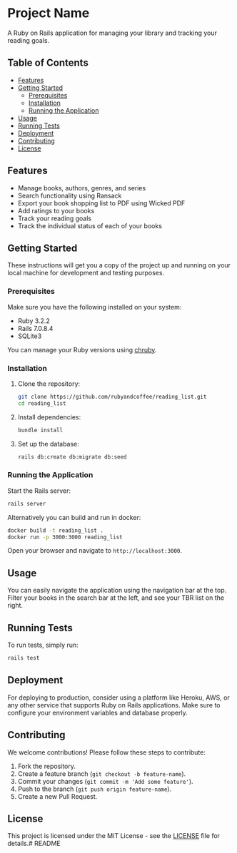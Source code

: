 # Project Name

A Ruby on Rails application for managing your library and tracking your reading goals.

## Table of Contents

- [Features](#features)
- [Getting Started](#getting-started)
    - [Prerequisites](#prerequisites)
    - [Installation](#installation)
    - [Running the Application](#running-the-application)
- [Usage](#usage)
- [Running Tests](#running-tests)
- [Deployment](#deployment)
- [Contributing](#contributing)
- [License](#license)

## Features

- Manage books, authors, genres, and series
- Search functionality using Ransack
- Export your book shopping list to PDF using Wicked PDF
- Add ratings to your books
- Track your reading goals
- Track the individual status of each of your books

## Getting Started

These instructions will get you a copy of the project up and running on your local machine for development and testing purposes.

### Prerequisites

Make sure you have the following installed on your system:

- Ruby 3.2.2
- Rails 7.0.8.4
- SQLite3

You can manage your Ruby versions using [chruby](https://github.com/postmodern/chruby).

### Installation

1. Clone the repository:

    ```sh
    git clone https://github.com/rubyandcoffee/reading_list.git
    cd reading_list
    ```

2. Install dependencies:

    ```sh
    bundle install
    ```

3. Set up the database:

    ```sh
    rails db:create db:migrate db:seed
    ```

### Running the Application

Start the Rails server:

```sh
rails server
```

Alternatively you can build and run in docker:
```sh
docker build -t reading_list .
docker run -p 3000:3000 reading_list
```
Open your browser and navigate to `http://localhost:3000`.

## Usage

You can easily navigate the application using the navigation bar at the top.
Filter your books in the search bar at the left, and see your TBR list on the right.

## Running Tests

To run tests, simply run:

```sh
rails test
```

## Deployment

For deploying to production, consider using a platform like Heroku, AWS, or any other service that supports Ruby on Rails applications. Make sure to configure your environment variables and database properly.

## Contributing

We welcome contributions! Please follow these steps to contribute:

1. Fork the repository.
2. Create a feature branch (`git checkout -b feature-name`).
3. Commit your changes (`git commit -m 'Add some feature'`).
4. Push to the branch (`git push origin feature-name`).
5. Create a new Pull Request.

## License

This project is licensed under the MIT License - see the [LICENSE](LICENSE) file for details.# README

